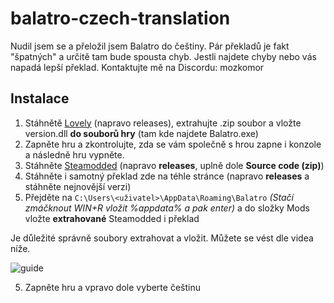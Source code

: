 # balatro-czech-translation
Nudil jsem se a přeložil jsem Balatro do češtiny. Pár překladů je fakt "špatných" a určitě tam bude spousta chyb.
Jestli najdete chyby nebo vás napadá lepší překlad. Kontaktujte mě na Discordu: mozkomor
## Instalace
1. Stáhnětě [Lovely](https://github.com/ethangreen-dev/lovely-injector) (napravo releases), extrahujte .zip soubor a vložte version.dll **do souborů hry** (tam kde najdete Balatro.exe)
2. Zapněte hru a zkontrolujte, zda se vám společně s hrou zapne i konzole a následně hru vypněte.
3. Stáhněte [Steamodded](https://github.com/Steamodded/smods) (napravo **releases**, uplně dole **Source code (zip)**)
4. Stáhněte i samotný překlad zde na téhle stránce (napravo **releases** a stáhněte nejnovější verzi)
5. Přejděte na `C:\Users\<uživatel>\AppData\Roaming\Balatro` *(Stačí zmáčknout WIN+R vložit %appdata% a pak enter)* a do složky Mods vložte **extrahované** Steamodded i překlad

Je důležité správně soubory extrahovat a vložit. Můžete se vést dle videa níže.

![guide](https://github.com/user-attachments/assets/4ab6c46c-b575-4226-9f9c-a5eba066011d)

5. Zapněte hru a vpravo dole vyberte češtinu
